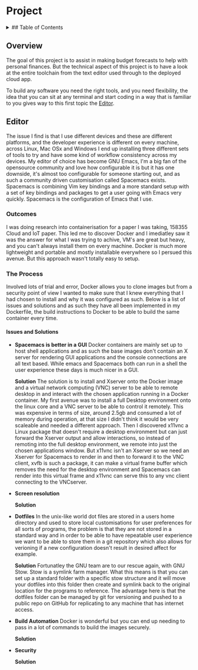 # Project

<details>
  <summary>## Table of Contents</summary>
<!-- markdown-toc start - Don't edit this section. Run M-x markdown-toc-refresh-toc -->
**Table of Contents**

- [Project](#project)
    - [Overview](#overview)

<!-- markdown-toc end -->
</details>

## Overview 

The goal of this project is to assist in making budget forecasts to help with personal finances.
But the technical aspect of this project is to have a look at the entire toolchain from the text editor 
used through to the deployed cloud app.

To build any software you need the right tools, and you need flexibility, the idea that you can sit at
any terminal and start coding in a way that is familiar to you gives way to this first topic the 
[Editor](#editor).

## Editor

The issue I find is that I use different devices and these are different platforms, and the developer
experience is different on every machine, across Linux, Mac OSx and Windows I end up installing three 
different sets of tools to try and have some kind of workflow consistency across my devices. My editor 
of choice has become GNU Emacs, I'm a big fan of the opensource community and love how configurable it is
but it has one downside, it's almost too configurable for someone starting out, and as such a 
community driven customisation called Spacemacs exists. Spacemacs is combining Vim key bindings and a 
more standard setup with a set of key bindings and packages to get a user going with Emacs very quickly.
Spacemacs is the configuration of Emacs that I use.

### Outcomes

I was doing research into containerisation for a paper I was taking, 158355 Cloud and IoT paper. This
led me to discover Docker and I imediatley saw it was the answer for what I was trying to achive, VM's 
are great but heavy, and you can't always install them on every machine. Docker is much more lightweight 
and portable and mostly installable everywhere so I persued this avenue. But this approach wasn't totally
easy to setup.

### The Process

Involved lots of trial and error, Docker allows you to clone images but from a security point of view I
wanted to make sure that I knew everything that I had chosen to install and why it was configured as such. 
Below is a list of issues and solutions and as such they have all been implemented in my Dockerfile, the 
build instructions to Docker to be able to build the same container every time.

#### Issues and Solutions

 - **Spacemacs is better in a GUI**
    Docker containers are mainly set up to host shell applications and as such the base images don't contain
    an X server for rendering GUI applications and the console connections are all text based. While emacs 
    and Spacemacs both can run in a shell the user experience these days is much nicer in a GUI.
    
    **Solution**
    The solution is to install and Xserver onto the Docker image and a virtual network computing (VNC) server 
    to be able to remote desktop 
    in and interact with the chosen application running in a Docker container. My first avenue was to install 
    a full Desktop environment onto the linux core and a VNC server to be able to control it remotely. This
    was expensive in terms of size, around 2.5gb and consumed a lot of memory during operation, at that size
    I didn't think it would be very scaleable and needed a different approach. Then I discovered x11vnc a 
    Linux package that doesn't require a desktop environment but can just forward the Xserver output and allow
    interactions, so instead of remoting into the full desktop environment, we remote into just the chosen 
    applications window. But x11vnc isn't an Xserver so we need an Xserver for Spacemacs to render in and then
    to forward it to the VNC client, xvfb is such a package, it can make a virtual frame buffer which removes 
    the need for the desktop environment and Spacemacs can render into this virtual frame and x11vnc can serve
    this to any vnc client connecting to the VNCserver.
    
 - **Screen resolution**
 
    **Solution**
    
 - **Dotfiles**
   In the unix-like world dot files are stored in a users home directory and used to store local customisations
   for user preferences for all sorts of programs, the problem is that they are not stored in a standard way 
   and in order to be able to have repeatable user experience we want to be able to store them in a git 
   repository which also allows for verioning if a new configuration doesn't result in desired affect for 
   example.
   
   **Solution**
   Fortunatley the GNU team are to our rescue again, with GNU Stow. Stow is a symlink farm manager. What this
   means is that you can set up a standard folder with a specific stow structure and it will move your dotfiles 
   into this folder then create and symlink back to the original location for the programs to reference. The 
   advantage here is that the dotfiles folder can be managed by git for versioning and pushed to a public repo
   on GitHub for replicating to any machine that has internet access.

 - **Build Automation**
    Docker is wonderful but you can end up needing to pass in a lot of commands to build the images securely.
    
    **Solution**
    
 - **Security**
 
   **Solution**
